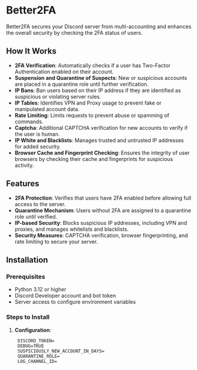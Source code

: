 # Better2FA

Better2FA secures your Discord server from multi-accounting and enhances the overall security by checking the 2FA status of users.

## How It Works

- **2FA Verification**: Automatically checks if a user has Two-Factor Authentication enabled on their account.
- **Suspension and Quarantine of Suspects**: New or suspicious accounts are placed in a quarantine role until further verification.
- **IP Bans**: Ban users based on their IP address if they are identified as suspicious or violating server rules.
- **IP Tables**: Identifies VPN and Proxy usage to prevent fake or manipulated account data.
- **Rate Limiting**: Limits requests to prevent abuse or spamming of commands.
- **Captcha**: Additional CAPTCHA verification for new accounts to verify if the user is human.
- **IP White and Blacklists**: Manages trusted and untrusted IP addresses for added security.
- **Browser Cache and Fingerprint Checking**: Ensures the integrity of user browsers by checking their cache and fingerprints for suspicious activity.

## Features

- **2FA Protection**: Verifies that users have 2FA enabled before allowing full access to the server.
- **Quarantine Mechanism**: Users without 2FA are assigned to a quarantine role until verified.
- **IP-based Security**: Blocks suspicious IP addresses, including VPN and proxies, and manages whitelists and blacklists.
- **Security Measures**: CAPTCHA verification, browser fingerprinting, and rate limiting to secure your server.

## Installation

### Prerequisites

- Python 3.12 or higher
- Discord Developer account and bot token
- Server access to configure environment variables

### Steps to Install

1. **Configuration**:

   ```env
    DISCORD_TOKEN=
    DEBUG=TRUE
    SUSPICIOUSLY_NEW_ACCOUNT_IN_DAYS=
    QUARANTINE_ROLE=
    LOG_CHANNEL_ID=
   ```
